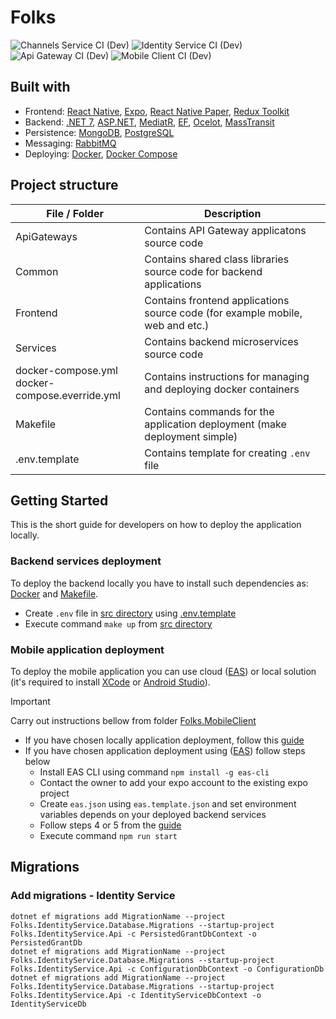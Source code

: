 # Folks
![Channels Service CI (Dev)](https://github.com/v-demyanov/Folks/actions/workflows/ChannelsServiceDevCI.yml/badge.svg?branch=main)
![Identity Service CI (Dev)](https://github.com/v-demyanov/Folks/actions/workflows/IdentityServiceDevCI.yml/badge.svg?branch=main)
![Api Gateway CI (Dev)](https://github.com/v-demyanov/Folks/actions/workflows/ApiGatewayDevCI.yml/badge.svg?branch=main)
![Mobile Client CI (Dev)](https://github.com/v-demyanov/Folks/actions/workflows/MobileClientDevCI.yml/badge.svg?branch=main)

## Built with
- Frontend: [React Native][react-native-url], [Expo][expo-url], [React Native Paper][react-native-paper-url], [Redux Toolkit][redux-toolkit-url]
- Backend: [.NET 7][.net-url], [ASP.NET][asp.net-url], [MediatR][mediatr-url], [EF][ef-url], [Ocelot][ocelot-url], [MassTransit][masstransit-url]
- Persistence: [MongoDB][mongodb-url], [PostgreSQL][postgre-url]
- Messaging: [RabbitMQ][rabbitmq-url]
- Deploying: [Docker][docker-url], [Docker Compose][docker-compose-url]

## Project structure
| File / Folder | Description                                                                                               |
|---------------|-----------------------------------------------------------------------------------------------------------|
| ApiGateways   | Contains API Gateway applicatons source code                                                              |
| Common        | Contains shared class libraries source code for backend applications                                      |
| Frontend      | Contains frontend applications source code (for example mobile, web and etc.)                             |
| Services      | Contains backend microservices source code                                                                |
| docker-compose.yml </br> docker-compose.everride.yml | Contains instructions for managing and deploying docker containers |
| Makefile      | Contains commands for the application deployment (make deployment simple)                                 |
| .env.template | Contains template for creating `.env` file                                                                |

## Getting Started
This is the short guide for developers on how to deploy the application locally.

### Backend services deployment
To deploy the backend locally you have to install such dependencies as: [Docker][docker-url] and [Makefile][makefile-url].
- Create `.env` file in [src directory](./src) using [.env.template](./src/.env.template)
- Execute command `make up` from [src directory](./src)

### Mobile application deployment
To deploy the mobile application you can use cloud ([EAS][eas-url]) or local solution (it's required to install [XCode][xcode-url] or [Android Studio][android-studio-url]).
> [!IMPORTANT]
> Carry out instructions bellow from folder [Folks.MobileClient](./src/Frontend/Folks.MobileClient)
- If you have chosen locally application deployment, follow this [guide][expo-local-deployment-url]
- If you have chosen application deployment using ([EAS][eas-url]) follow steps below
  - Install EAS CLI using command `npm install -g eas-cli`
  - Contact the owner to add your expo account to the existing expo project
  - Create `eas.json` using `eas.template.json` and set environment variables depends on your deployed backend services
  - Follow steps 4 or 5 from the [guide][eas-deployment-url]
  - Execute command `npm run start`

## Migrations
### Add migrations - Identity Service
```
dotnet ef migrations add MigrationName --project Folks.IdentityService.Database.Migrations --startup-project Folks.IdentityService.Api -c PersistedGrantDbContext -o PersistedGrantDb
dotnet ef migrations add MigrationName --project Folks.IdentityService.Database.Migrations --startup-project Folks.IdentityService.Api -c ConfigurationDbContext -o ConfigurationDb
dotnet ef migrations add MigrationName --project Folks.IdentityService.Database.Migrations --startup-project Folks.IdentityService.Api -c IdentityServiceDbContext -o IdentityServiceDb
```

[react-native-url]: https://reactnative.dev/
[expo-url]: https://expo.dev/
[react-native-paper-url]: https://reactnativepaper.com/
[redux-toolkit-url]: https://redux-toolkit.js.org/
[.net-url]: https://dotnet.microsoft.com/en-us/
[asp.net-url]: https://dotnet.microsoft.com/en-us/apps/aspnet
[mediatr-url]: https://github.com/jbogard/MediatR
[ef-url]: https://learn.microsoft.com/en-us/ef/
[ocelot-url]: https://ocelot.readthedocs.io/
[masstransit-url]: https://masstransit.io/
[mongodb-url]: https://www.mongodb.com/
[postgre-url]: https://www.postgresql.org/
[rabbitmq-url]: https://rabbitmq.com/
[docker-url]: https://www.docker.com/
[docker-compose-url]: https://docs.docker.com/compose/
[makefile-url]: https://www.gnu.org/software/make/
[eas-url]: https://expo.dev/eas
[xcode-url]: https://developer.apple.com/xcode/
[android-studio-url]: https://developer.android.com/studio
[eas-deployment-url]: https://docs.expo.dev/develop/development-builds/create-a-build/
[expo-local-deployment-url]: https://docs.expo.dev/guides/local-app-development/
